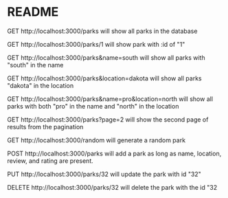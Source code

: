 # README

GET http://localhost:3000/parks will show all parks in the database

GET http://localhost:3000/parks/1 will show park with :id of "1"

GET http://localhost:3000/parks&name=south will show all parks with "south" in the name

GET http://localhost:3000/parks&location=dakota will show all parks "dakota" in the location

GET http://localhost:3000/parks&name=pro&location=north will show all parks with both "pro" in the name and "north" in the location

GET http://localhost:3000/parks?page=2 will show the second page of results from the pagination

GET http://localhost:3000/random will generate a random park

POST http://localhost:3000/parks will add a park as long as name, location, review, and rating are present.

PUT http://localhost:3000/parks/32 will update the park with id "32"

DELETE http://localhost:3000/parks/32 will delete the park with the id "32


